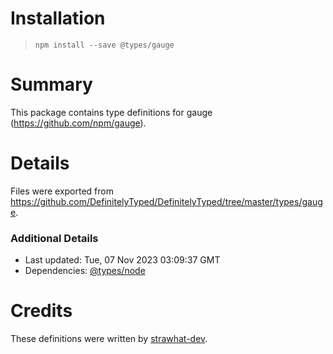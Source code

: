 # Installation
> `npm install --save @types/gauge`

# Summary
This package contains type definitions for gauge (https://github.com/npm/gauge).

# Details
Files were exported from https://github.com/DefinitelyTyped/DefinitelyTyped/tree/master/types/gauge.

### Additional Details
 * Last updated: Tue, 07 Nov 2023 03:09:37 GMT
 * Dependencies: [@types/node](https://npmjs.com/package/@types/node)

# Credits
These definitions were written by [strawhat-dev](https://github.com/strawhat-dev).
